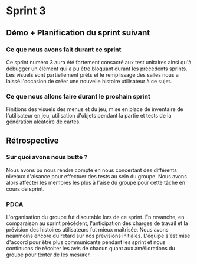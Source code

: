 # Sprint 3

## Démo + Planification du sprint suivant

### Ce que nous avons fait durant ce sprint
Ce sprint numéro 3 aura été fortement consacré aux test unitaires ainsi qu'à débugger un élément qui a pu être bloquant durant les précédents sprints. Les visuels sont partiellement prêts et le remplissage des salles nous a laissé l'occasion de créer une nouvelle histoire utilisateur à ce sujet.

### Ce que nous allons faire durant le prochain sprint
Finitions des visuels des menus et du jeu, mise en place de inventaire de l'utilisateur en jeu, utilisation d'objets pendant la partie et tests de la génération aléatoire de cartes.

## Rétrospective

### Sur quoi avons nous butté ?
Nous avons pu nous rendre compte en nous concertant des différents niveaux d'aisance pour effectuer des tests au sein du groupe. Nous avons alors affecter les membres les plus à l'aise du groupe pour cette tâche en cours de sprint.

### PDCA
L'organisation du groupe fut discutable lors de ce sprint. En revanche, en comparaison au sprint précédent, l'anticipation des charges de travail et la prévision des histoires utilisateurs fut mieux maîtrisée. Nous avons néanmoins encore du retard sur nos prévisions initiales.
L'équipe s'est mise d'accord pour être plus communicante pendant les sprint et nous continuons de récolter les avis de chacun quant aux améliorations du groupe pour tenter de les mesurer.